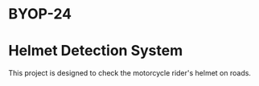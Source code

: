 # BYOP-24
# Helmet Detection System
This project is designed to check the motorcycle rider's helmet on roads. 
